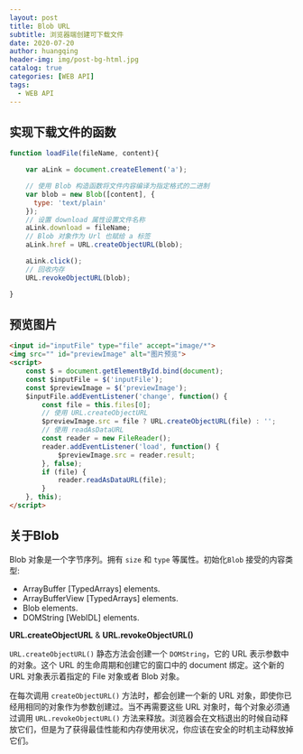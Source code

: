 ```yaml
---
layout: post
title: Blob URL
subtitle: 浏览器端创建可下载文件
date: 2020-07-20
author: huangqing
header-img: img/post-bg-html.jpg
catalog: true
categories: [WEB API]
tags:
  - WEB API
---
```




## 实现下载文件的函数

```js
function loadFile(fileName, content){

    var aLink = document.createElement('a');

    // 使用 Blob 构造函数将文件内容编译为指定格式的二进制
    var blob = new Blob([content], {
      type: 'text/plain'
    });
    // 设置 download 属性设置文件名称
    aLink.download = fileName;
    // Blob 对象作为 Url 也赋给 a 标签
    aLink.href = URL.createObjectURL(blob);

    aLink.click();
    // 回收内存
    URL.revokeObjectURL(blob);

}
```

##  预览图片

```html
<input id="inputFile" type="file" accept="image/*">
<img src="" id="previewImage" alt="图片预览">
<script>
    const $ = document.getElementById.bind(document);
    const $inputFile = $('inputFile');
    const $previewImage = $('previewImage');
    $inputFile.addEventListener('change', function() {
        const file = this.files[0];
        // 使用 URL.createObjectURL
        $previewImage.src = file ? URL.createObjectURL(file) : '';
        // 使用 readAsDataURL
        const reader = new FileReader();
        reader.addEventListener('load', function() {
            $previewImage.src = reader.result;
        }, false);
        if (file) {
            reader.readAsDataURL(file);
        }
    }, this);
</script>
```

## 关于Blob


Blob 对象是一个字节序列。拥有 `size` 和 `type` 等属性。初始化`Blob` 接受的内容类型:

+ ArrayBuffer [TypedArrays] elements.
+ ArrayBufferView [TypedArrays] elements.
+ Blob elements.
+ DOMString [WebIDL] elements.


**URL.createObjectURL** & **URL.revokeObjectURL()**


`URL.createObjectURL()` 静态方法会创建一个 `DOMString`，它的 URL 表示参数中的对象。这个 URL 的生命周期和创建它的窗口中的 document 绑定。这个新的URL 对象表示着指定的 File 对象或者 Blob 对象。


在每次调用 `createObjectURL()` 方法时，都会创建一个新的 URL 对象，即使你已经用相同的对象作为参数创建过。当不再需要这些 URL 对象时，每个对象必须通过调用 `URL.revokeObjectURL()` 方法来释放。浏览器会在文档退出的时候自动释放它们，但是为了获得最佳性能和内存使用状况，你应该在安全的时机主动释放掉它们。

##